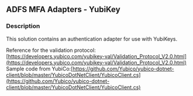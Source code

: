 ﻿## ADFS MFA Adapters - YubiKey


### Description

This solution contains an authentication adapter for use with YubiKeys.

Reference for the validation protocol: [https://developers.yubico.com/yubikey-val/Validation_Protocol_V2.0.html](https://developers.yubico.com/yubikey-val/Validation_Protocol_V2.0.html)
Sample code from YubiCo:[https://github.com/Yubico/yubico-dotnet-client/blob/master/YubicoDotNetClient/YubicoClient.cs](https://github.com/Yubico/yubico-dotnet-client/blob/master/YubicoDotNetClient/YubicoClient.cs)
